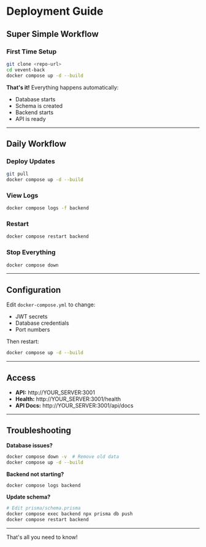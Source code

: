 # Deployment Guide

## Super Simple Workflow

### First Time Setup

```bash
git clone <repo-url>
cd vevent-back
docker compose up -d --build
```

**That's it!** Everything happens automatically:
- Database starts
- Schema is created
- Backend starts
- API is ready

---

## Daily Workflow

### Deploy Updates

```bash
git pull
docker compose up -d --build
```

### View Logs

```bash
docker compose logs -f backend
```

### Restart

```bash
docker compose restart backend
```

### Stop Everything

```bash
docker compose down
```

---

## Configuration

Edit `docker-compose.yml` to change:
- JWT secrets
- Database credentials
- Port numbers

Then restart:
```bash
docker compose up -d --build
```

---

## Access

- **API:** http://YOUR_SERVER:3001
- **Health:** http://YOUR_SERVER:3001/health
- **API Docs:** http://YOUR_SERVER:3001/api/docs

---

## Troubleshooting

**Database issues?**
```bash
docker compose down -v  # Remove old data
docker compose up -d --build
```

**Backend not starting?**
```bash
docker compose logs backend
```

**Update schema?**
```bash
# Edit prisma/schema.prisma
docker compose exec backend npx prisma db push
docker compose restart backend
```

---

That's all you need to know!

